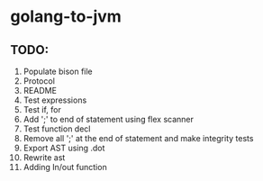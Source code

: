 # golang-to-jvm

## TODO:
1. Populate bison file
2. Protocol
3. README
4. Test expressions
5. Test if, for
6. Add ';' to end of statement using flex scanner
7. Test function decl
8. Remove all ';' at the end of statement and make integrity tests
9. Export AST using .dot
10. Rewrite ast
11. Adding In/out function

